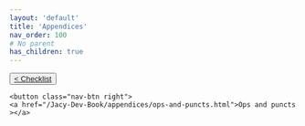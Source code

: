 ```yaml
---
layout: 'default'
title: 'Appendices'
nav_order: 100
# No parent
has_children: true
---
```



<div class="nav-btn-block">
    <button class="nav-btn left">
    <a href="/Jacy-Dev-Book/appendices/checklist.html">< Checklist</a>
</button>

    <button class="nav-btn right">
    <a href="/Jacy-Dev-Book/appendices/ops-and-puncts.html">Ops and puncts ></a>
</button>

</div>
